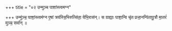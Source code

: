 +++
title = "०२ उन्मुञ्च पाशांस्त्वमग्न"

+++
उन्मु॑ञ्च॒ पाशां॒स्त्वम॑ग्न ए॒षां त्रय॑स्त्रि॒भिरुत्सि॑ता॒ येभि॒रास॑न्। स ग्राह्याः॒ पाशा॒न्वि चृ॑त प्रजा॒नन्पि॑तापु॒त्रौ मा॒तरं॑ मुञ्च॒ सर्वा॑न् ॥